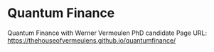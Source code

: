 # Quantum Finance
Quantum Finance with Werner Vermeulen PhD candidate
Page URL: https://thehouseofvermeulens.github.io/quantumfinance/
